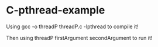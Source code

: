 # C-pthread-example

Using gcc -o threadP threadP.c -lpthread to compile it!

Then using threadP firstArgument secondArgument to run it!
